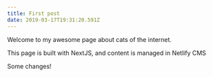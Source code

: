 ```yaml
---
title: First post
date: 2019-03-17T19:31:20.591Z
---
```


Welcome to my awesome page about cats of the internet.

This page is built with NextJS, and content is managed in Netlify CMS

Some changes!
